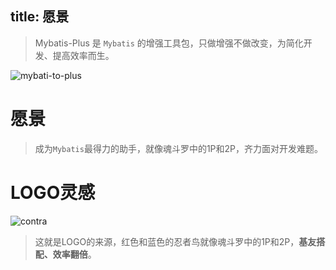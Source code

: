 title: 愿景
---
> Mybatis-Plus 是 `Mybatis` 的增强工具包，只做增强不做改变，为简化开发、提高效率而生。

![mybati-to-plus](/images/relationship-with-mybatis.png "mybatis-to-plus")

# 愿景

> 成为`Mybatis`最得力的助手，就像魂斗罗中的1P和2P，齐力面对开发难题。

# LOGO灵感

![contra](/images/contra.jpg "contra")

> 这就是LOGO的来源，红色和蓝色的忍者鸟就像魂斗罗中的1P和2P，**基友搭配、效率翻倍**。
